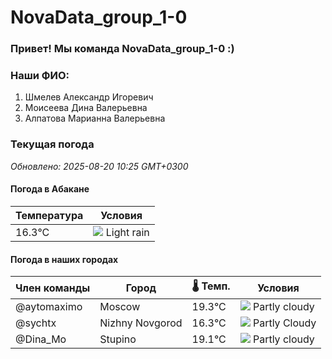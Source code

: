 # NovaData_group_1-0
### Привет! Мы команда NovaData_group_1-0 :)

### Наши ФИО:
1. Шмелев Александр Игоревич
2. Моисеева Дина Валерьевна
3. Алпатова Марианна Валерьевна

### Текущая погода
<!-- WEATHER:START -->
_Обновлено: 2025-08-20 10:25 GMT+0300_

#### Погода в Абакане

| Температура | Условия |
|-------------|----------|
| 16.3°C     | ![](https://cdn.weatherapi.com/weather/64x64/day/296.png) Light rain |

#### Погода в наших городах

| Член команды  | Город               | 🌡️ Темп.  | Условия          |
|---------------|---------------------|-----------|--------------------|
| @aytomaximo    | Moscow              |   19.3°C | ![](https://cdn.weatherapi.com/weather/64x64/day/116.png) Partly cloudy |
| @sychtx        | Nizhny Novgorod     |   16.3°C | ![](https://cdn.weatherapi.com/weather/64x64/day/116.png) Partly Cloudy |
| @Dina_Mo       | Stupino             |   19.1°C | ![](https://cdn.weatherapi.com/weather/64x64/day/116.png) Partly cloudy |

<!-- WEATHER:END -->
